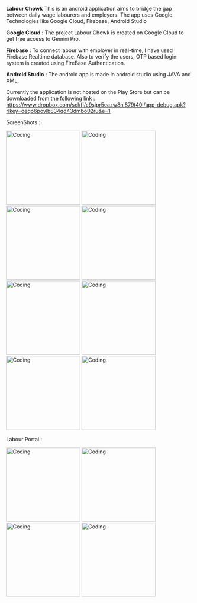 **Labour Chowk**
This is an android application aims to bridge the gap between daily wage labourers and employers.
The app uses Google Technologies like Google Cloud, Firebase, Android Studio

**Google Cloud** : The project Labour Chowk is created on Google Cloud to get free access to Gemini Pro.

**Firebase** : To connect labour with employer in real-time, I have used Firebase Realtime database. Also to verify the users, OTP based login system is created using FireBase Authentication.

**Android Studio** : The android app is made in android studio using JAVA and XML.

Currently the application is not hosted on the Play Store but can be downloaded from the following link :
https://www.dropbox.com/scl/fi/c9sjpr5eazw8nl879t40l/app-debug.apk?rlkey=deqo6povlb834qd43dmbo02ru&e=1

ScreenShots :

<img alt="Coding" width="200" src="https://github.com/ToshakBhat/Labour-Chowk/assets/85189606/e78e5d04-990f-4069-98c2-f95d17ad2d79">
<img alt="Coding" width="200" src="https://github.com/ToshakBhat/Labour-Chowk/assets/85189606/64736789-7dbd-4e68-90c3-1bcf8ca4e879">
<img alt="Coding" width="200" src="https://github.com/ToshakBhat/Labour-Chowk/assets/85189606/326b81c6-7f2b-472d-bfe9-319f3d6e6881">
<img alt="Coding" width="200" src="https://github.com/ToshakBhat/Labour-Chowk/assets/85189606/dda4dd81-cf7c-4f31-a056-95f446d38802">
<img alt="Coding" width="200" src="https://github.com/ToshakBhat/Labour-Chowk/assets/85189606/00bd4802-1d66-4a8a-9bda-f2ed44084e43">
<img alt="Coding" width="200" src="https://github.com/ToshakBhat/Labour-Chowk/assets/85189606/b84b881e-dc5c-4e22-b586-4c117291797a">
<img alt="Coding" width="200" src="https://github.com/ToshakBhat/Labour-Chowk/assets/85189606/dee5c74b-4f50-4a64-a974-bf2c01ab939f">
<img alt="Coding" width="200" src="https://github.com/ToshakBhat/Labour-Chowk/assets/85189606/d3c96a3f-f501-4508-bea9-cc3247d2b3b9">

Labour Portal :

<img alt="Coding" width="200" src="https://github.com/ToshakBhat/Labour-Chowk/assets/85189606/1faa3516-de86-4c58-8afc-3e905e8d74ca">
<img alt="Coding" width="200" src="https://github.com/ToshakBhat/Labour-Chowk/assets/85189606/894def2b-b9c7-4183-b2c7-5985dc3d7b7d">
<img alt="Coding" width="200" src="https://github.com/ToshakBhat/Labour-Chowk/assets/85189606/88cf85ab-e502-41f9-952a-a2fad81ff73d">
<img alt="Coding" width="200" src="https://github.com/ToshakBhat/Labour-Chowk/assets/85189606/da3680bb-3c0b-413c-9b9b-4129f72eca4d">
